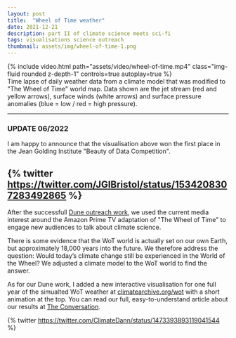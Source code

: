 ```yaml
---
layout: post
title:  "Wheel of Time weather"
date: 2021-12-21
description: part II of climate science meets sci-fi
tags: visualisations science outreach
thumbnail: assets/img/wheel-of-time-1.png
---
```


<div class="row mt-3">
    <div class="col-sm mt-3 mt-md-0">
        {% include video.html path="assets/video/wheel-of-time.mp4" class="img-fluid rounded z-depth-1" controls=true autoplay=true %}
    </div>
</div>
<div class="caption">
    Time lapse of daily weather data from a climate model that was modified to "The Wheel of Time" world map. Data shown are the jet stream (red and yellow arrows), surface winds (white arrows) and surface pressure anomalies (blue = low / red = high pressure).
</div>

---
### UPDATE 06/2022
I am happy to announce that the visualisation above won the first place in the Jean Golding Institute "Beauty of Data Competition". 

{% twitter https://twitter.com/JGIBristol/status/1534208307283492865 %}
---


After the successfull [Dune outreach work](/blog/2021/Dune/), we used the current media interest around the Amazon Prime TV adaptation of "The Wheel of Time" to engage new audiences to talk about climate science. 

There is some evidence that the WoT world is actually set on our own Earth, but approximately 18,000 years into the future. We therefore address the question: Would today’s climate change still be experienced in the World of the Wheel? We adjusted a climate model to the WoT world to find the answer.

As for our Dune work, I added a new interactive visualisation for one full year of the simualted WoT weather at [climatearchive.org/wot](https://climatearchive.org/wot.html#) with a short animation at the top. You can read our full, easy-to-understand article about our results at [The Conversation](https://theconversation.com/wheel-of-time-is-set-thousands-of-years-from-now-yet-its-still-burdened-with-todays-climate-change-174088).

{% twitter https://twitter.com/ClimateDann/status/1473393893119041544 %}
